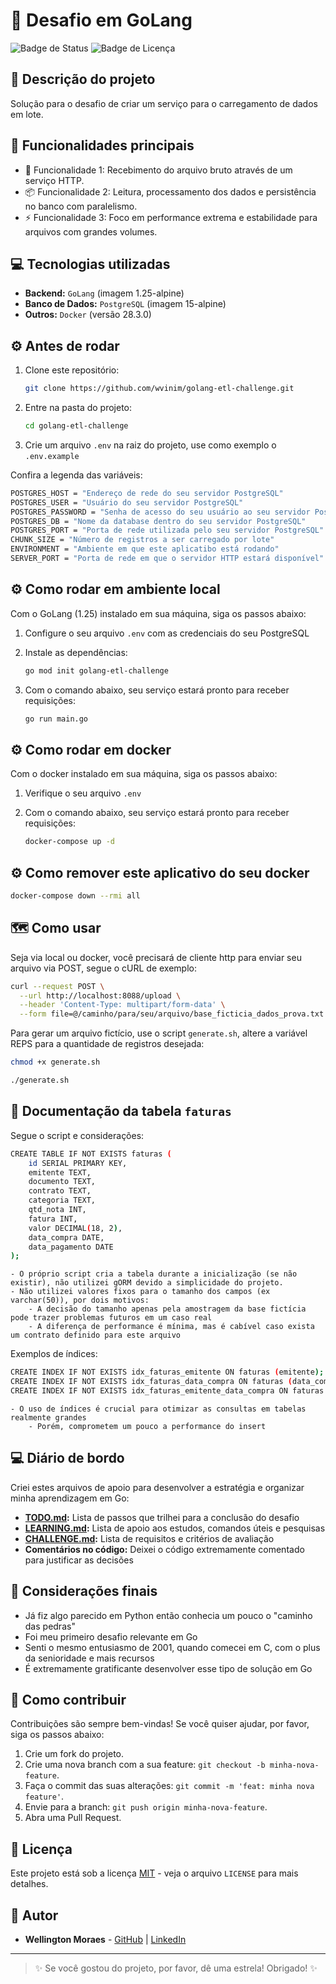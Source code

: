 # 🚀 Desafio em GoLang

![Badge de Status](https://img.shields.io/badge/Status-Conclu%C3%ADdo-green)
![Badge de Licença](https://img.shields.io/github/license/wvinim/golang-etl-challenge)

## 📝 Descrição do projeto

Solução para o desafio de criar um serviço para o carregamento de dados em lote.

## 🌟 Funcionalidades principais

* 🎯 Funcionalidade 1: Recebimento do arquivo bruto através de um serviço HTTP.
* 📦 Funcionalidade 2: Leitura, processamento dos dados e persistência no banco com paralelismo.
* ⚡ Funcionalidade 3: Foco em performance extrema e estabilidade para arquivos com grandes volumes.

## 💻 Tecnologias utilizadas

* **Backend:** `GoLang` (imagem 1.25-alpine)
* **Banco de Dados:** `PostgreSQL` (imagem 15-alpine)
* **Outros:** `Docker` (versão 28.3.0)

## ⚙️ Antes de rodar

1.  Clone este repositório:
    ```bash
    git clone https://github.com/wvinim/golang-etl-challenge.git
    ```
2.  Entre na pasta do projeto:
    ```bash
    cd golang-etl-challenge
    ```
3.  Crie um arquivo `.env` na raiz do projeto, use como exemplo o `.env.example`

Confira a legenda das variáveis:
```bash
POSTGRES_HOST = "Endereço de rede do seu servidor PostgreSQL"
POSTGRES_USER = "Usuário do seu servidor PostgreSQL"
POSTGRES_PASSWORD = "Senha de acesso do seu usuário ao seu servidor PostgreSQL"
POSTGRES_DB = "Nome da database dentro do seu servidor PostgreSQL"
POSTGRES_PORT = "Porta de rede utilizada pelo seu servidor PostgreSQL"
CHUNK_SIZE = "Número de registros a ser carregado por lote"
ENVIRONMENT = "Ambiente em que este aplicatibo está rodando"
SERVER_PORT = "Porta de rede em que o servidor HTTP estará disponível"
```

## ⚙️ Como rodar em ambiente local

Com o GoLang (1.25) instalado em sua máquina, siga os passos abaixo:

1.  Configure o seu arquivo `.env` com as credenciais do seu PostgreSQL

2.  Instale as dependências:
    ```bash
    go mod init golang-etl-challenge
    ```
3.  Com o comando abaixo, seu serviço estará pronto para receber requisições:
    ```bash
    go run main.go
    ```

## ⚙️ Como rodar em docker

Com o docker instalado em sua máquina, siga os passos abaixo:

1.  Verifique o seu arquivo `.env`

2.  Com o comando abaixo, seu serviço estará pronto para receber requisições:
    ```bash
    docker-compose up -d
    ```

## ⚙️ Como remover este aplicativo do seu docker

```bash
docker-compose down --rmi all
```

## 🗺️ Como usar

Seja via local ou docker, você precisará de cliente http para enviar seu arquivo via POST, segue o cURL de exemplo:

```bash
curl --request POST \
  --url http://localhost:8088/upload \
  --header 'Content-Type: multipart/form-data' \
  --form file=@/caminho/para/seu/arquivo/base_ficticia_dados_prova.txt
```

Para gerar um arquivo fictício, use o script `generate.sh`, altere a variável REPS para a quantidade de registros desejada:
```bash
chmod +x generate.sh

./generate.sh
```

## 📝 Documentação da tabela `faturas`

Segue o script e considerações:

```bash
CREATE TABLE IF NOT EXISTS faturas (
    id SERIAL PRIMARY KEY,
    emitente TEXT,
    documento TEXT,
    contrato TEXT,
    categoria TEXT,
    qtd_nota INT,
    fatura INT,
    valor DECIMAL(18, 2),
    data_compra DATE,
    data_pagamento DATE
);
```

    - O próprio script cria a tabela durante a inicialização (se não existir), não utilizei gORM devido a simplicidade do projeto.
    - Não utilizei valores fixos para o tamanho dos campos (ex varchar(50)), por dois motivos:
        - A decisão do tamanho apenas pela amostragem da base fictícia pode trazer problemas futuros em um caso real
        - A diferença de performance é mínima, mas é cabível caso exista um contrato definido para este arquivo

Exemplos de  índices:

```bash
CREATE INDEX IF NOT EXISTS idx_faturas_emitente ON faturas (emitente);
CREATE INDEX IF NOT EXISTS idx_faturas_data_compra ON faturas (data_compra);
CREATE INDEX IF NOT EXISTS idx_faturas_emitente_data_compra ON faturas (emitente, data_compra);
```

    - O uso de índices é crucial para otimizar as consultas em tabelas realmente grandes
        - Porém, comprometem um pouco a performance do insert
        
## 💻 Diário de bordo

Criei estes arquivos de apoio para desenvolver a estratégia e organizar minha aprendizagem em Go:

* **[TODO.md](TODO.md):** Lista de passos que trilhei para a conclusão do desafio
* **[LEARNING.md](LEARNING.md):** Lista de apoio aos estudos, comandos úteis e pesquisas
* **[CHALLENGE.md](CHALLENGE.md):** Lista de requisitos e critérios de avaliação
* **Comentários no código:** Deixei o código extremamente comentado para justificar as decisões

## 🌟 Considerações finais

- Já fiz algo parecido em Python então conhecia um pouco o "caminho das pedras"
- Foi meu primeiro desafio relevante em Go
- Senti o mesmo entusiasmo de 2001, quando comecei em C, com o plus da senioridade e mais recursos
- É extremamente gratificante desenvolver esse tipo de solução em Go

## 🤝 Como contribuir

Contribuições são sempre bem-vindas! Se você quiser ajudar, por favor, siga os passos abaixo:

1.  Crie um fork do projeto.
2.  Crie uma nova branch com a sua feature: `git checkout -b minha-nova-feature`.
3.  Faça o commit das suas alterações: `git commit -m 'feat: minha nova feature'`.
4.  Envie para a branch: `git push origin minha-nova-feature`.
5.  Abra uma Pull Request.

## 📄 Licença

Este projeto está sob a licença [MIT](LICENSE) - veja o arquivo `LICENSE` para mais detalhes.

## 👤 Autor

* **Wellington Moraes** - [GitHub](https://github.com/wvinim) | [LinkedIn](https://www.linkedin.com/in/wellington-vinicius-moraes-726b4b58/)

---

> ✨ Se você gostou do projeto, por favor, dê uma estrela! Obrigado! ✨
